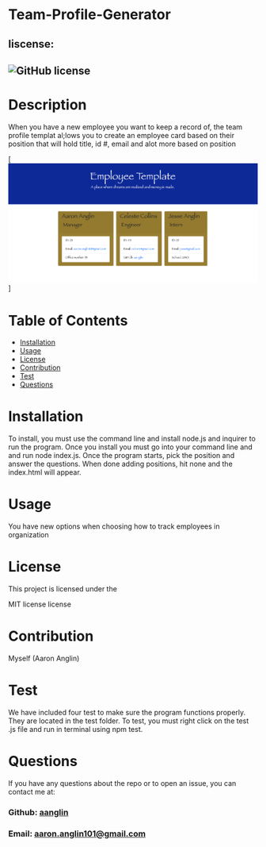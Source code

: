# Team-Profile-Generator
##  liscense: 
##  ![GitHub license](https://img.shields.io/badge/license-MIT-blue.svg)
#   Description
<p>When you have a new employee you want to keep a record of, the team profile templat al;lows you to create an employee card based on their position that will hold title, id #, email and alot more based on position</p>

[![Employee Template](/src/image/Screen%20Shot%202022-07-23%20at%2010.42.26%20AM.png)]



#  Table of Contents

*  [Installation](#installation)
*  [Usage](#usage)
*  [License](#license)
*  [Contribution](#contribution)
*  [Test](#test)
*  [Questions](#questions)

#   Installation
<p>To install, you must use the command line and install node.js and inquirer to run the program. Once you install you must go into your command line and
and run node index.js. Once the program starts, pick the position and answer the questions. When done adding positions, hit none and the index.html will appear.</p>

#  Usage
<p>You have new options when choosing how to track employees in organization</p>

#   License
<p>This project is licensed under the</p>
<p>MIT license license</p>
       
#   Contribution
<p>Myself (Aaron Anglin) </p>

#    Test
<p>We have included four test to make sure the program functions properly. They are located in the test folder. To test, you must right click on the test .js file and run in terminal using npm test.</p>

#   Questions
<p>If you have any questions about the repo or to open an issue, you can contact me at:</p> 

###  Github: [aanglin](https://github.com) 
###  Email:  [aaron.anglin101@gmail.com](aaron.anglin101@gmail.com)  

